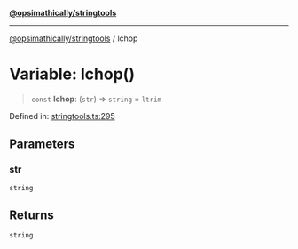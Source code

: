 [**@opsimathically/stringtools**](../README.md)

***

[@opsimathically/stringtools](../README.md) / lchop

# Variable: lchop()

> `const` **lchop**: (`str`) => `string` = `ltrim`

Defined in: [stringtools.ts:295](https://github.com/opsimathically/stringtools/blob/5cf0ffb2adf03175d5a0f33cafd31a945563ed1e/src/stringtools.ts#L295)

## Parameters

### str

`string`

## Returns

`string`
